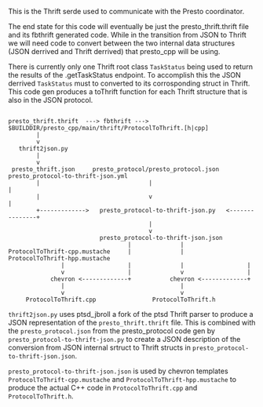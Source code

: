 This is the Thrift serde used to communicate with the Presto coordinator.

The end state for this code will eventually be just the presto_thrift.thrift
file and its fbthrift generated code.  While in the transition from JSON to
Thrift we will need code to convert between the two internal data structures
(JSON derrived and Thrift derrived) that presto_cpp will be using.

There is currently only one Thrift root class `TaskStatus` being used to return
the results of the .getTaskStatus endpoint.  To accomplish this the JSON
derrived `TaskStatus` must to converted to its corrosponding struct in Thrift.
This code gen produces a toThrift function for each Thrift structure that is
also in the JSON protocol.

<pre><code>
presto_thrift.thrift  ---> fbthrift ---> $BUILDDIR/presto_cpp/main/thrift/ProtocolToThrift.[h|cpp]
        |
        v
   thrift2json.py
        |
        v
 presto_thrift.json     presto_protocol/presto_protocol.json  presto_protocol-to-thrift-json.yml
        |                               |                                     |
        |                               v                                     |
        +------------->   presto_protocol-to-thrift-json.py   <---------------+
                                        |
                                        v
                          presto_protocol-to-thrift-json.json
                                  |              |
ProtocolToThrift-cpp.mustache     |              |      ProtocolToThrift-hpp.mustache
               |                  |              |                  |
               v                  |              v                  |
            chevron <-------------+           chevron <-------------+
               |                                 |
               v                                 v
     ProtocolToThrift.cpp                ProtocolToThrift.h
</code></pre>

`thrift2json.py` uses ptsd_jbroll a fork of the ptsd Thrift parser to produce a
JSON representation of the `presto_thrift.thrift` file.  This is combined with
the `presto_protocol.json` from the presto_protocol code gen by
`presto_protocol-to-thrift-json.py` to create a JSON description of the
conversion from JSON internal srtruct to Thrift structs in
`presto_protocol-to-thrift-json.json`.

`presto_protocol-to-thrift-json.json` is used by chevron templates
`ProtocolToThrift-cpp.mustache` and `ProtocolToThrift-hpp.mustache` to produce
the actual C++ code in `ProtocolToThrift.cpp` and `ProtocolToThrift.h`.
